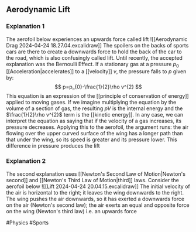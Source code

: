 ## Aerodynamic Lift
### Explanation 1
The aerofoil below experiences an upwards force called lift
![[Aerodynamic Drag 2024-04-24 18.27.04.excalidraw]]
The spoilers on the backs of sports cars are there to create a downwards force to hold the back of the car to the road, which is also confusingly called lift. Until recently, the accepted explanation was the Bernoulli Effect. If a stationary gas at a pressure $p_{0}$ [[Acceleration|accelerates]] to a [[velocity]] $v$, the pressure falls to $p$ given by:
$$
p=p_{0}-\frac{1}{2}\rho v^{2}
$$
This equation is an expression of the [[principle of conservation of energy]] applied to moving gases. If we imagine multiplying the equation by the volume of a section of gas, the resulting $pV$ is the internal energy and the $\frac{1}{2}\rho v^{2}$ term is the [[kinetic energy]]. In any case, we can interpret the equation as saying that if the velocity of a gas increases, its pressure decreases. Applying this to the aerofoil, the argument runs: the air flowing over the upper curved surface of the wing has a longer path than that under the wing, so its speed is greater and its pressure lower. This difference in pressure produces the lift
### Explanation 2
The second explanation uses [[Newton's Second Law of Motion|Newton's second]] and [[Newton's Third Law of Motion|third]] laws. Consider the aerofoil below
![[Lift 2024-04-24 20.04.15.excalidraw]]
The initial velocity of the air is horizontal to the right; it leaves the wing downwards to the right. The wing pushes the air downwards, so it has exerted a downwards force on the air (Newton's second law); the air exerts an equal and opposite force on the wing (Newton's third law) i.e. an upwards force

#Physics #Sports 